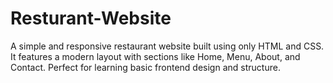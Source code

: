 # Resturant-Website
A simple and responsive restaurant website built using only HTML and CSS. It features a modern layout with sections like Home, Menu, About, and Contact. Perfect for learning basic frontend design and structure.
